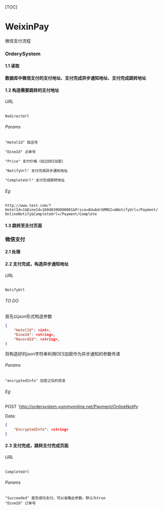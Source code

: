 [TOC]

# WeixinPay

微信支付流程



### OrderySystem

#### 1.1 读取

#### 数据库中微信支付的支付地址、支付完成异步通知地址、支付完成跳转地址

#### 1.2 构造需要跳转的支付地址

###### URL
`RedirectUrl`
###### Params
```
"HotelId" 饭店号

"DineId" 点单号

"Price" 支付价格（经过DES加密）

"NotifyUrl" 支付完成异步通知地址

"CompleteUrl" 支付完成跳转地址
```

###### Eg
`http://www.test.com/?HotelId=1&DineId=16040300000001&Price=AUuAdrGRMGI=&NotifyUrl=/Payment/OnlineNotify&CompleteUrl=/Payment/Complete`

#### 1.3 跳转至支付页面

### 微信支付

#### 2.1 处理

#### 2.2 支付完成，构造异步通知地址

###### URL
`NotifyUrl`
###### TO DO
首先以json形式构造参数
```json
{
	"HotelId": <int>,
	"DineId": <string>,
	"RecordId": <string>,
}
```
将构造好的json字符串利用DES加密作为异步通知的参数传递

###### Params
```
"encryptedInfo" 加密之后的信息
```

###### Eg
POST
`http://ordersystem.yummyonline.net/Payment/OnlineNotify

Data:
```json
{
	"EncryptedInfo": <string>
}
```

#### 2.3 支付完成，跳转支付完成页面

###### URL
`CompleteUrl`
###### Params
```
"Succeeded" 是否成功支付，可以省略此参数，默认为true
"DineId" 订单号
```
